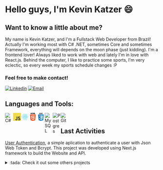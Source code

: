 # Hello guys, I'm Kevin Katzer :smile:

## Want to know a little about me?
My name is Kevin Katzer, and I'm a Fullstack Web Developer from Brazil!
Actually I'm working most with C# .NET, sometimes Core and sometimes Framework, everything will depends on the moon phase (just kidding).
I'm a frontend lover! Always liked to work with web and lately I'm in love with React.js. Behind the computer, I like to practice some sports, I'm very eclectic, so every week my sports schedule changes :P

### Feel free to make contact!
[![Linkedin](https://img.shields.io/badge/Profile-on%20Linkedin%20-blue)](https://www.linkedin.com/in/kevin-katzer-618926152/)
[![Email](https://img.shields.io/badge/Send-an%20Email-orange)](mailto:kevinka999@gmail.com)
<br />

## Languages and Tools:

<img align="left" alt="C#" width="26px" src="https://raw.githubusercontent.com/jmnote/z-icons/master/svg/csharp.svg" />
<img align="left" alt="JavaScript" width="26px" src="https://raw.githubusercontent.com/github/explore/80688e429a7d4ef2fca1e82350fe8e3517d3494d/topics/javascript/javascript.png" />
<img align="left" alt="React" width="26px" src="https://raw.githubusercontent.com/github/explore/80688e429a7d4ef2fca1e82350fe8e3517d3494d/topics/react/react.png" />
<img align="left" alt="HTML" width="26px" src="https://raw.githubusercontent.com/github/explore/80688e429a7d4ef2fca1e82350fe8e3517d3494d/topics/html/html.png" />
<img align="left" alt="CSS" width="26px" src="https://raw.githubusercontent.com/github/explore/80688e429a7d4ef2fca1e82350fe8e3517d3494d/topics/css/css.png" />
<img align="left" alt="MySQL" width="26px" src="https://mysqlserverteam.com/wp-content/uploads/2018/01/MySQL_Icon_256x256.png" />
<img align="left" alt="Postgres" width="26px" src="https://user-images.githubusercontent.com/24623425/36042969-f87531d4-0d8a-11e8-9dee-e87ab8c6a9e3.png" />
<img align="left" alt="Git" width="26px" src="https://raw.githubusercontent.com/jmnote/z-icons/master/svg/git.svg" />
<br />

## Last Activities
[User Authentication](https://github.com/kevinka999/user_authentication), a simple aplication to authenticate a user with Json Web Token and Bcrypt.
This project was developed using Next.js framework to build the Website and API.

<details>
  <summary>:tada: Check it out some others projects</summary>
  
<!--START_SECTION:activity-->
1. [School Management](https://github.com/kevinka999/Escola), a API developed using C# with the purpose to manage the student's grade.
2. Order Management, a [Website](https://github.com/kevinka999/gerenciador-pedidos-website) and an [API](https://github.com/kevinka999/gerenciador-pedidos-api) to manage orders. The Website was developed using React.js and the API was developed using Adonis JS 5.0.
Both are deployed on Heroku, so check the readme in the respective repository to try out.
3. [https://github.com/kevinka999/Estacionamento](Parking), a parking system to manage active cars in the park. The website was developed using React.js and the API was developed using C#.
  
You can check my repo page with all of them.

</details>
